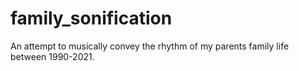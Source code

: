 # family_sonification
An attempt to musically convey the rhythm of my parents family life between 1990-2021.
